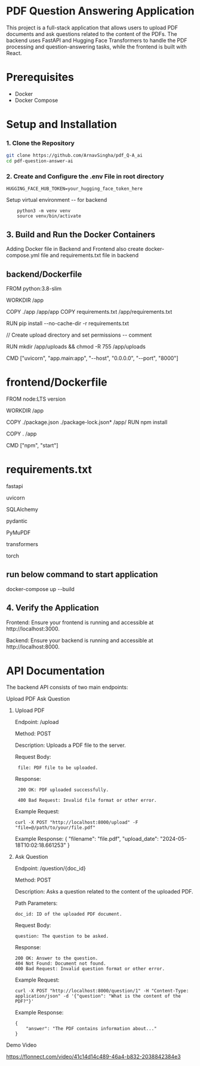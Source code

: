 # PDF Question Answering Application

This project is a full-stack application that allows users to upload PDF documents and ask questions related to the content of the PDFs. The backend uses FastAPI and Hugging Face Transformers to handle the PDF processing and question-answering tasks, while the frontend is built with React.

# Prerequisites

- Docker
- Docker Compose


# Setup and Installation

### 1. Clone the Repository

```bash
git clone https://github.com/ArnavSingha/pdf_Q-A_ai
cd pdf-question-answer-ai
```

### 2. Create and Configure the .env File in root directory

    HUGGING_FACE_HUB_TOKEN=your_hugging_face_token_here

Setup virtual environment -- for backend

        python3 -m venv venv
        source venv/bin/activate 

## 3. Build and Run the Docker Containers

Adding Docker file in Backend and Frontend also create docker-compose.yml file and requirements.txt file in backend

## backend/Dockerfile

FROM python:3.8-slim

WORKDIR /app

COPY ./app /app/app
COPY requirements.txt /app/requirements.txt

RUN pip install --no-cache-dir -r requirements.txt

// Create upload directory and set permissions -- comment

RUN mkdir /app/uploads && chmod -R 755 /app/uploads

CMD ["uvicorn", "app.main:app", "--host", "0.0.0.0", "--port", "8000"]

# frontend/Dockerfile

FROM node:LTS version

WORKDIR /app

COPY ./package.json ./package-lock.json\* /app/
RUN npm install

COPY . /app

CMD ["npm", "start"]

# requirements.txt

fastapi

uvicorn

SQLAlchemy

pydantic

PyMuPDF

transformers

torch

## run below command to start application

docker-compose up --build

## 4. Verify the Application

Frontend: Ensure your frontend is running and accessible at http://localhost:3000.

Backend: Ensure your backend is running and accessible at http://localhost:8000.

# API Documentation

The backend API consists of two main endpoints:

Upload PDF
Ask Question

1.  Upload PDF

    Endpoint: /upload

    Method: POST

    Description: Uploads a PDF file to the server.

    Request Body:

         file: PDF file to be uploaded.

    Response:

         200 OK: PDF uploaded successfully.

         400 Bad Request: Invalid file format or other error.

    Example Request:

        curl -X POST "http://localhost:8000/upload" -F "file=@/path/to/your/file.pdf"

    Example Response:
    {
    "filename": "file.pdf",
    "upload_date": "2024-05-18T10:02:18.661253"
    }

2.  Ask Question

    Endpoint: /question/{doc_id}

    Method: POST

    Description: Asks a question related to the content of the uploaded
    PDF.

    Path Parameters:

        doc_id: ID of the uploaded PDF document.

    Request Body:

        question: The question to be asked.

    Response:

        200 OK: Answer to the question.
        404 Not Found: Document not found.
        400 Bad Request: Invalid question format or other error.

    Example Request:

        curl -X POST "http://localhost:8000/question/1" -H "Content-Type: application/json" -d '{"question": "What is the content of the PDF?"}'

    Example Response:

        {
            "answer": "The PDF contains information about..."
        }

Demo Video

https://flonnect.com/video/41c14d14c489-46a4-b832-2038842384e3


